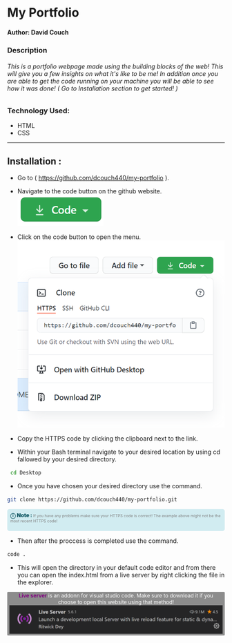# My Portfolio


#### Author: David Couch


### Description


###### This is a portfolio webpage made using the building blocks of the web! This will give you a few insights on what it's like to be me! In addition once you are able to get the code running on your machine you will be able to see how it was done! ( Go to Installation section to get started! )

### Technology Used:
- HTML
- CSS
___

## Installation :
* Go to ( https://github.com/dcouch440/my-portfolio ).

*  Navigate to the code button on the github website.\
![Code buton](/img/README/code.PNG)

* Click on the code button to open the menu.\
![Github Repo Example](/img/README/githubrepo.PNG)

- Copy the HTTPS code by clicking the clipboard next to the link.

- Within your Bash terminal navigate to your desired location by using cd fallowed by your desired directory.
```bash
 cd Desktop
``` 

- Once you have chosen your desired directory use the command.
```bash 
git clone https://github.com/dcouch440/my-portfolio.git
```

<div 
  style="background-color: #d1ecf1; color: grey; padding: 6px; font-size: 9px; border-radius: 5px; border: 1px solid #d4ecf1; margin-bottom: 12px"
> 
  <span 
    style="font-size: 12px; font-weight: 600; color: #0c5460;"
  >
    ⓘ
  </span>
  <span 
    style="font-size: 12px; font-weight: 900; color: #0c5460;"
  >
    Note : 
  </span> 
  If you have any problems make sure your HTTPS code is correct! The example above might not be the most recent HTTPS code!
  <br>
  <br>
</div>


* Then after the proccess is completed use the command.

``` bash
code .
```
* This will open the directory in your default code editor and from there you can open the index.html from a live server by right clicking the file in the explorer.

<p 
  style="font-size: 12px; background-color: #8c8c8c; border-radius: 2px; padding: 1px 5px; text-align: center; color: white;"
>
  <span style="font-weight: 700; color: purple">Live server</span> is an addonn for visual studio code. Make sure to download it if you choose to open this website using that method!
  <img src="img/README/liveserver.PNG">
</p>
